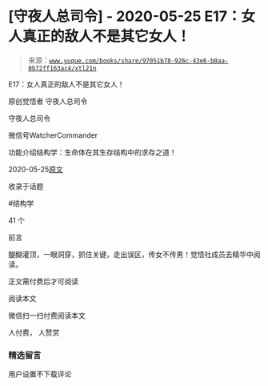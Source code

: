 # [守夜人总司令] - 2020-05-25 E17：女人真正的敌人不是其它女人！

> 来源：[`www.yuque.com/books/share/97051b78-926c-43e6-b0aa-0b72ff163ac4/xtl21n`](https://www.yuque.com/books/share/97051b78-926c-43e6-b0aa-0b72ff163ac4/xtl21n)



E17：女人真正的敌人不是其它女人！ 

原创觉悟者 守夜人总司令 

守夜人总司令 

微信号WatcherCommander 

功能介绍结构学：生命体在其生存结构中的求存之道！ 

2020-05-25[原文](https://mp.weixin.qq.com/s?__biz=MzAxNDk1NjI2Mw==&mid=2247485246&idx=1&sn=e0a9e2bac3f9bc5122895e854b7d597a&chksm=9b8a24b6acfdada017380e476dc7faaf80b57b95b2bb8eb7b8ab61d0b04f5dd46850f7af81e3&scene=27#wechat_redirect&cpage=211) 

收录于话题 

#结构学 

41 个 

前言 

醍醐灌顶，一眼洞穿，抓住关键，走出误区，传女不传男！觉悟社成员去精华中阅读。 

正文需付费后才可阅读 

阅读本文 

微信扫一扫付费阅读本文 

人付费， 人赞赏 

### 精选留言 

用户设置不下载评论